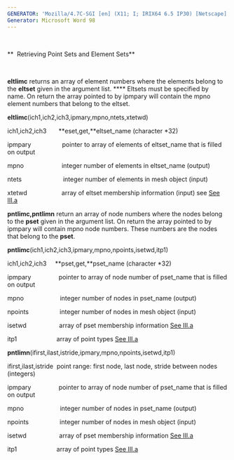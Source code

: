 ```yaml
---
GENERATOR: 'Mozilla/4.7C-SGI [en] (X11; I; IRIX64 6.5 IP30) [Netscape]'
Generator: Microsoft Word 98
---
```


 

**  Retrieving Point Sets and Element Sets**

 

 **eltlimc** returns an array of element numbers where the elements
 belong to the **eltset** given in the argument list. **** Eltsets must
 be specified by name. On return the array pointed to by ipmpary will
 contain the mpno element numbers that belong to the eltset.

  **eltlimc**(ich1,ich2,ich3,ipmary,mpno,ntets,xtetwd)
 
   ich1,ich2,ich3       **eset,get,**eltset\_name (character
*32)

   ipmpary                  pointer to array of elements of
   eltset\_name that is filled on output

   mpno                      integer number of elements in
   eltset\_name (output)

   ntets                        integer number of elements in mesh
   object (input)

   xtetwd                    array of eltset membership information
   (input) see [See III.a](meshobject.md)

 **pntlimc,pntlimn** return an array of node numbers where the nodes
 belong to the **pset** given in the argument list. On return the array
 pointed to by ipmpary will contain mpno node numbers. These numbers
 are the nodes that belong to the **pset**.

  **pntlimc**(ich1,ich2,ich3,ipmary,mpno,npoints,isetwd,itp1)

ich1,ich2,ich3     **pset,get,**pset\_name (character
*32)

ipmpary                pointer to array of node number of pset\_name
that is filled on output

mpno                     integer number of nodes in pset\_name (output)

npoints                  integer number of nodes in mesh object (input)

isetwd                   array of pset membership information [See
III.a](meshobject.md)

itp1                       array of point types [See
III.a](meshobject.md)



**pntlimn**(ifirst,ilast,istride,ipmary,mpno,npoints,isetwd,itp1)

ifirst,ilast,istride  point range: first node, last node, stride between
nodes (integers)

ipmpary                pointer to array of node number of pset\_name
that is filled on output

mpno                     integer number of nodes in pset\_name (output)

npoints                  integer number of nodes in mesh object (input)

isetwd                   array of pset membership information [See
III.a](meshobject.md)

itp1                       array of point types [See
III.a](meshobject.md)
